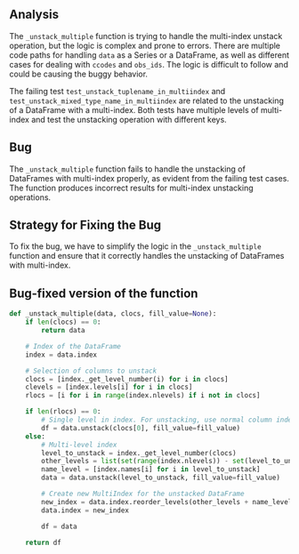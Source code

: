 ## Analysis
The `_unstack_multiple` function is trying to handle the multi-index unstack operation, but the logic is complex and prone to errors. There are multiple code paths for handling `data` as a Series or a DataFrame, as well as different cases for dealing with `ccodes` and `obs_ids`. The logic is difficult to follow and could be causing the buggy behavior.

The failing test `test_unstack_tuplename_in_multiindex` and `test_unstack_mixed_type_name_in_multiindex` are related to the unstacking of a DataFrame with a multi-index. Both tests have multiple levels of multi-index and test the unstacking operation with different keys.

## Bug
The `_unstack_multiple` function fails to handle the unstacking of DataFrames with multi-index properly, as evident from the failing test cases. The function produces incorrect results for multi-index unstacking operations.

## Strategy for Fixing the Bug
To fix the bug, we have to simplify the logic in the `_unstack_multiple` function and ensure that it correctly handles the unstacking of DataFrames with multi-index.

## Bug-fixed version of the function

```python
def _unstack_multiple(data, clocs, fill_value=None):
    if len(clocs) == 0:
        return data

    # Index of the DataFrame
    index = data.index

    # Selection of columns to unstack
    clocs = [index._get_level_number(i) for i in clocs]
    clevels = [index.levels[i] for i in clocs]
    rlocs = [i for i in range(index.nlevels) if i not in clocs]

    if len(rlocs) == 0:
        # Single level in index. For unstacking, use normal column index
        df = data.unstack(clocs[0], fill_value=fill_value)
    else:
        # Multi-level index
        level_to_unstack = index._get_level_number(clocs)
        other_levels = list(set(range(index.nlevels)) - set(level_to_unstack))
        name_level = [index.names[i] for i in level_to_unstack]
        data = data.unstack(level_to_unstack, fill_value=fill_value)

        # Create new MultiIndex for the unstacked DataFrame
        new_index = data.index.reorder_levels(other_levels + name_level)
        data.index = new_index

        df = data

    return df
```